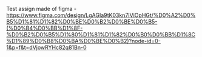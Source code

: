 Test assign made of figma - https://www.figma.com/design/LgAGIa9tK03kn7IViOpHGt/%D0%A2%D0%B5%D1%81%D1%82%D0%BE%D0%B2%D0%BE%D0%B5-(%D0%B4%D0%BB%D1%8F-%D0%B2%D0%B5%D1%80%D1%81%D1%82%D0%B0%D0%BB%D1%8C%D1%89%D0%B8%D0%BA%D0%BE%D0%B2)?node-id=0-1&p=f&t=dVjowRYHc82q81Bn-0

